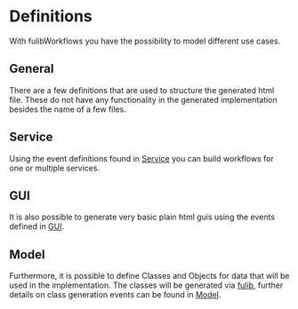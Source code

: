 # Definitions

With fulibWorkflows you have the possibility to model different use cases.

## General
There are a few definitions that are used to structure the generated html file. These do not have any functionality in the generated implementation besides the name of a few files.

## Service
Using the event definitions found in [Service](service.md) you can build workflows for one or multiple services.

## GUI
It is also possible to generate very basic plain html guis using the events defined in [GUI](gui.md).

## Model
Furthermore, it is possible to define Classes and Objects for data that will be used in the implementation.
The classes will be generated via [fulib](https://github.com/fujaba/fulib), further details on class generation events can be found in [Model](model.md).